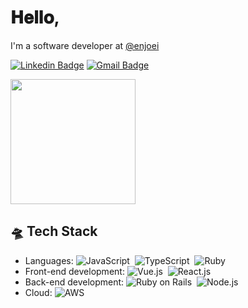 # 𝐇𝐞𝐥𝐥𝐨,
<p> I'm a software developer at <a href="https://www.linkedin.com/company/enjoei">@enjoei</a> </p>

[![Linkedin Badge](https://img.shields.io/badge/-Raimundo%20Junior-000000?style=flat-square&logo=Linkedin&logoColor=white&link=https://www.linkedin.com/in/raimundogjunior/)](https://www.linkedin.com/in/raimundogjunior/) 
[![Gmail Badge](https://img.shields.io/badge/-euraimundojunior@gmail.com-000000?style=flat-square&logo=Gmail&logoColor=white&link=mailto:euraimundojunior@gmail.com)](mailto:euraimundojunior@gmail.com)

<img align='center' src='https://media4.giphy.com/media/8SxGru3XzElqg/giphy.gif' width='200"'>

## 🛸 Tech Stack
- Languages: ![JavaScript](https://img.shields.io/badge/-JavaScript-ffffff?style=flat-square&logo=javascript&logoColor=black)&nbsp; ![TypeScript](https://img.shields.io/badge/-Typescript-ffffff?style=flat&logo=typescript&logoColor=black)&nbsp; ![Ruby](https://img.shields.io/badge/-Ruby-ffffff?style=flat&logo=ruby&logoColor=black)&nbsp; 
- Front-end development: ![Vue.js](https://img.shields.io/badge/-Vue.js-ffffff?style=flat&logo=vue.js&logoColor=black)&nbsp; ![React.js](https://img.shields.io/badge/-React.js-ffffff?style=flat&logo=react&logoColor=black)&nbsp;
- Back-end development: ![Ruby on Rails](https://img.shields.io/badge/-Ruby%20On%20Rails-000000?style=flat&logo=rubyonrails&logoColor=white)&nbsp; ![Node.js](https://img.shields.io/badge/-Node.js-000000?style=flat&logo=node.js&logoColor=white)&nbsp;
- Cloud: ![AWS](https://img.shields.io/badge/-AWS-ffffff?style=flat&logo=amazon-aws&logoColor=black)&nbsp;
